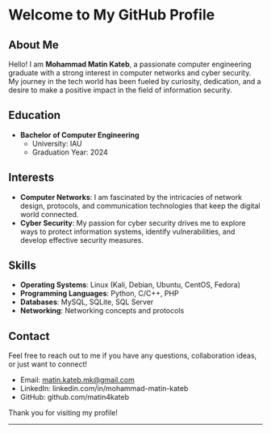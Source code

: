 # Welcome to My GitHub Profile

## About Me
Hello! I am **Mohammad Matin Kateb**, a passionate computer engineering graduate with a strong interest in computer networks and cyber security. 
My journey in the tech world has been fueled by curiosity, dedication, and a desire to make a positive impact in the field of information security.

## Education
- **Bachelor of Computer Engineering**
  - University: IAU
  - Graduation Year: 2024

## Interests
- **Computer Networks**: I am fascinated by the intricacies of network design, protocols, and communication technologies that keep the digital world connected.
- **Cyber Security**: My passion for cyber security drives me to explore ways to protect information systems, identify vulnerabilities, and develop effective security measures.

## Skills
- **Operating Systems**: Linux (Kali, Debian, Ubuntu, CentOS, Fedora)
- **Programming Languages**: Python, C/C++, PHP
- **Databases**: MySQL, SQLite, SQL Server
- **Networking**: Networking concepts and protocols

## Contact
Feel free to reach out to me if you have any questions, collaboration ideas, or just want to connect!

- Email: matin.kateb.mk@gmail.com
- LinkedIn: linkedin.com/in/mohammad-matin-kateb
- GitHub: github.com/matin4kateb

Thank you for visiting my profile!

---
